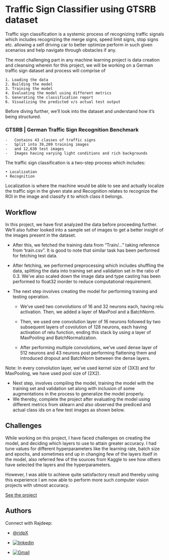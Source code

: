 
# Traffic Sign Classifier using GTSRB dataset

Traffic sign classification is a systemic process of recognizing traffic signals which includes recognizing the merge signs, speed limit signs, stop signs  etc. allowing a self driving car to better optimize perform in such given scenarios and help navigate through obstacles if any.

The most challenging part in any machine learning project is data creation and cleansing wherein for this project, we will be working on a German traffic sign dataset and process will comprise of

    1. Loading the data
    2. Building the model
    3. Training the model
    4. Evaluating the model using different metrics
    5. Generating the classification report
    6. Visualizing the predicted v/s actual test output

Before diving further, we’ll look into the dataset and understand how it’s being structured.

### GTSRB | German Traffic Sign Recognition Benchmark

    -   Contains 43 classes of traffic signs
    -   Split into 39,209 training images
    -   and 12,630 test images
    -   Images having varying light conditions and rich backgrounds

The traffic sign classification is a two-step process which includes:

    • Localization
    • Recognition

Localization is where the machine would be able to see and actually localize the traffic sign in the given state and Recognition relates to recognize the ROI in the image and classify it to which class it belongs.
## Workflow

In this project, we have first analyzed the data before proceeding further. We’ll also futher looked into a sample set of images to get a better insight of the images present in the dataset.
-   After this, we fetched the training data from “Train/...” taking reference from ‘train.csv”. It is good to note that similar task has been performed for fetching test data.
-   After fetching, we performed preprocessing which includes shuffling the data, splitting the data into training set and validation set in the ratio of 0.3. We’ve also scaled down the image data and type casting has been performed to float32 inorder to reduce computational requirement.
-   The next step involves creating the model for performing training and testing operation.
      
    -   We’ve used two convolutions of 16 and 32 neurons each, having relu activation. Then, we added a layer of MaxPool and a BatchNorm.  
    -   Then, we used one convolution layer of 16 neurons followed by two subsequent layers of covolution of 128 neurons, each having activation of relu function, ending this stack by using a layer of MaxPooling and BatchNormalization.
          
    -   After performing multiple convolutions, we’ve used dense layer of 512 neurons and 43 neurons post performing flattening them and introduced dropout and BatchNorm between the dense layers.

Note: In every convolution layer, we’ve used kernel size of (3X3) and for MaxPooling, we have used pool size of (2X2).
-   Next step, involves compiling the model, training the model with the training set and validation set along with inclusion of some augmentations in the process to generalize the model properly.
-   We thereby, complete the project after evaluating the model using different metrics from sklearn and also observed the prediced and actual class ids on a few test images as shown below.

## Challenges

While working on this project, I have faced challenges on creating the model, and deciding which layers to use to attain greater accuracy. I had tune values for different hyperparameters like the learning rate, batch size and epochs, and sometimes end up in changing few of the layers itself in the model, also referred few of the sources from Kaggle to see how others have selected the layers and the hyperparameters. 

However, I was able to achieve quite satisfactory result and thereby using this experience I am now able to perform more such computer vision projects with utmost accuracy.

[See the project](https://github.com/rjdpX/Traffic-Sign-Classifier-GTSRB/blob/master/Custom_Traffic_Sign_Classifier.ipynb)


## Authors
Connect with Rajdeep:

- [@rjdpX](https://github.com/rjdpX/rjdpX)

- [![linkedin](https://img.shields.io/badge/linkedin-0A66C2?style=for-the-badge&logo=linkedin&logoColor=white)](https://www.linkedin.com/in/rajdeepforreal/)

- [![Gmail](https://img.shields.io/badge/Gmail-D14836?style=for-the-badge&logo=gmail&logoColor=white)](https://mail.google.com/mail/u/0/?tab=rm&ogbl#inbox)
